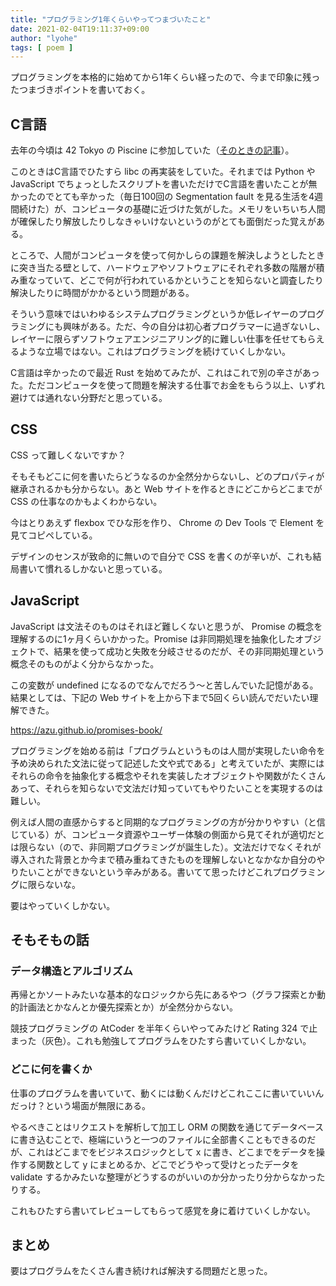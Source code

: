 ```yaml
---
title: "プログラミング1年くらいやってつまづいたこと"
date: 2021-02-04T19:11:37+09:00
author: "lyohe"
tags: [ poem ]
---
```


プログラミングを本格的に始めてから1年くらい経ったので、今まで印象に残ったつまづきポイントを書いておく。

## C言語

去年の今頃は 42 Tokyo の Piscine に参加していた（[そのときの記事](https://lyohe.medium.com/42-tokyo-%E3%81%A8%E3%83%94%E3%82%A2-%E3%83%A9%E3%83%BC%E3%83%8B%E3%83%B3%E3%82%B0-1baf5b63df95)）。

このときはC言語でひたすら libc の再実装をしていた。それまでは Python や JavaScript でちょっとしたスクリプトを書いただけでC言語を書いたことが無かったのでとても辛かった（毎日100回の Segmentation fault を見る生活を4週間続けた）が、コンピュータの基礎に近づけた気がした。メモリをいちいち人間が確保したり解放したりしなきゃいけないというのがとても面倒だった覚えがある。

ところで、人間がコンピュータを使って何かしらの課題を解決しようとしたときに突き当たる壁として、ハードウェアやソフトウェアにそれぞれ多数の階層が積み重なっていて、どこで何が行われているかということを知らないと調査したり解決したりに時間がかかるという問題がある。

そういう意味ではいわゆるシステムプログラミングというか低レイヤーのプログラミングにも興味がある。ただ、今の自分は初心者プログラマーに過ぎないし、レイヤーに限らずソフトウェアエンジニアリング的に難しい仕事を任せてもらえるような立場ではない。これはプログラミングを続けていくしかない。

C言語は辛かったので最近 Rust を始めてみたが、これはこれで別の辛さがあった。ただコンピュータを使って問題を解決する仕事でお金をもらう以上、いずれ避けては通れない分野だと思っている。

## CSS

CSS って難しくないですか？

そもそもどこに何を書いたらどうなるのか全然分からないし、どのプロパティが継承されるかも分からない。あと Web サイトを作るときにどこからどこまでが CSS の仕事なのかもよくわからない。

今はとりあえず flexbox でひな形を作り、 Chrome の Dev Tools で Element を見てコピペしている。

デザインのセンスが致命的に無いので自分で CSS を書くのが辛いが、これも結局書いて慣れるしかないと思っている。

## JavaScript

JavaScript は文法そのものはそれほど難しくないと思うが、 Promise の概念を理解するのに1ヶ月くらいかかった。Promise は非同期処理を抽象化したオブジェクトで、結果を使って成功と失敗を分岐させるのだが、その非同期処理という概念そのものがよく分からなかった。

この変数が undefined になるのでなんでだろう〜と苦しんでいた記憶がある。結果としては、下記の Web サイトを上から下まで5回くらい読んでだいたい理解できた。

https://azu.github.io/promises-book/

プログラミングを始める前は「プログラムというものは人間が実現したい命令を予め決められた文法に従って記述した文や式である」と考えていたが、実際にはそれらの命令を抽象化する概念やそれを実装したオブジェクトや関数がたくさんあって、それらを知らないで文法だけ知っていてもやりたいことを実現するのは難しい。

例えば人間の直感からすると同期的なプログラミングの方が分かりやすい（と信じている）が、コンピュータ資源やユーザー体験の側面から見てそれが適切だとは限らない（ので、非同期プログラミングが誕生した）。文法だけでなくそれが導入された背景とか今まで積み重ねてきたものを理解しないとなかなか自分のやりたいことができないという辛みがある。書いてて思ったけどこれプログラミングに限らないな。

要はやっていくしかない。

## そもそもの話

### データ構造とアルゴリズム

再帰とかソートみたいな基本的なロジックから先にあるやつ（グラフ探索とか動的計画法とかなんとか優先探索とか）が全然分からない。

競技プログラミングの AtCoder を半年くらいやってみたけど Rating 324 で止まった（灰色）。これも勉強してプログラムをひたすら書いていくしかない。

### どこに何を書くか

仕事のプログラムを書いていて、動くには動くんだけどこれここに書いていいんだっけ？という場面が無限にある。

やるべきことはリクエストを解析して加工し ORM の関数を通じてデータベースに書き込むことで、極端にいうと一つのファイルに全部書くこともできるのだが、これはどこまでをビジネスロジックとして x に書き、どこまでをデータを操作する関数として y にまとめるか、どこでどうやって受けとったデータを validate するかみたいな整理がどうするのがいいのか分かったり分からなかったりする。

これもひたすら書いてレビューしてもらって感覚を身に着けていくしかない。

## まとめ

要はプログラムをたくさん書き続ければ解決する問題だと思った。